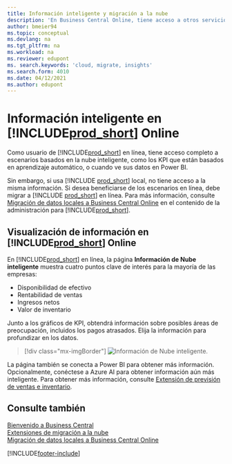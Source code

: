 ```yaml
---
title: Información inteligente y migración a la nube
description: 'En Business Central Online, tiene acceso a otros servicios en línea y puede obtener información inteligente basada en Azure AI, por ejemplo. Siga leyendo si está pensando en migrar de un entorno local a la nube.'
author: bmeier94
ms.topic: conceptual
ms.devlang: na
ms.tgt_pltfrm: na
ms.workload: na
ms.reviewer: edupont
ms. search.keywords: 'cloud, migrate, insights'
ms.search.form: 4010
ms.date: 04/12/2021
ms.author: edupont
---
```


# <a name="intelligent-insights-in--online"></a><a name="intelligent-insights-in--online"></a>Información inteligente en [!INCLUDE[prod_short](includes/prod_short.md)] Online

Como usuario de [!INCLUDE[prod_short](includes/prod_short.md)] en línea, tiene acceso completo a escenarios basados en la nube inteligente, como los KPI que están basados en aprendizaje automático, o cuando ve sus datos en Power BI.  

Sin embargo, si usa [!INCLUDE [prod_short](includes/prod_short.md)] local, no tiene acceso a la misma información. Si desea beneficiarse de los escenarios en línea, debe migrar a [!INCLUDE [prod_short](includes/prod_short.md)] en línea. Para más información, consulte [Migración de datos locales a Business Central Online](/dynamics365/business-central/dev-itpro/administration/migrate-data) en el contenido de la administración para [!INCLUDE[prod_short](includes/prod_short.md)].  

## <a name="viewing-insights-in--online"></a><a name="viewing-insights-in--online"></a>Visualización de información en [!INCLUDE[prod_short](includes/prod_short.md)] Online

En [!INCLUDE[prod_short](includes/prod_short.md)] en línea, la página **Información de Nube inteligente** muestra cuatro puntos clave de interés para la mayoría de las empresas:

- Disponibilidad de efectivo
- Rentabilidad de ventas
- Ingresos netos
- Valor de inventario

Junto a los gráficos de KPI, obtendrá información sobre posibles áreas de preocupación, incluidos los pagos atrasados. Elija la información para profundizar en los datos.  

> [!div class="mx-imgBorder"]
> ![Información de Nube inteligente.](media/across-intelligent-cloud/intelligentcloudApril19.png "Muestra la página de Información de nube inteligente en Business Central Online")

La página también se conecta a Power BI para obtener más información. Opcionalmente, conéctese a Azure AI para obtener información aún más inteligente. Para obtener más información, consulte [Extensión de previsión de ventas e inventario](ui-extensions-sales-forecast.md).  

## <a name="see-also"></a><a name="see-also"></a>Consulte también

[Bienvenido a Business Central](welcome.md)  
[Extensiones de migración a la nube](ui-extensions-data-replication.md)  
[Migración de datos locales a Business Central Online](/dynamics365/business-central/dev-itpro/administration/migrate-data)  

[!INCLUDE[footer-include](includes/footer-banner.md)]
